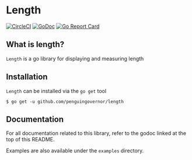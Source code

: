 # Length
[![CircleCI](https://circleci.com/gh/penguingovernor/length.svg?style=svg)](https://circleci.com/gh/penguingovernor/length) [![GoDoc](https://godoc.org/github.com/penguingovernor/length?status.svg)](https://godoc.org/github.com/penguingovernor/length) [![Go Report Card](https://goreportcard.com/badge/github.com/penguingovernor/length)](https://goreportcard.com/report/github.com/penguingovernor/length)

## What is length?
`Length` is a go library for displaying and measuring length

## Installation
`Length` can be installed via the `go get` tool

```shell
$ go get -u github.com/penguingovernor/length
```

## Documentation
For all documentation related to this library, refer to the godoc linked at the top of this README.

Examples are also available under the `examples` directory.